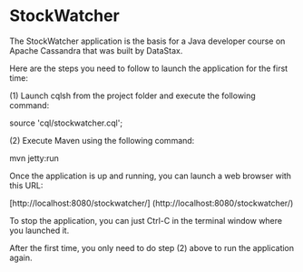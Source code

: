 StockWatcher
============

The StockWatcher application is the basis for a Java developer course on Apache Cassandra
that was built by DataStax.

Here are the steps you need to follow to launch the application for the first time:

(1) Launch cqlsh from the project folder and execute the following command:

source 'cql/stockwatcher.cql';

(2) Execute Maven using the following command:

mvn jetty:run

Once the application is up and running, you can launch a web browser with this URL:

[http://localhost:8080/stockwatcher/] (http://localhost:8080/stockwatcher/)

To stop the application, you can just Ctrl-C in the terminal window where you launched it.

After the first time, you only need to do step (2) above to run the application again.


